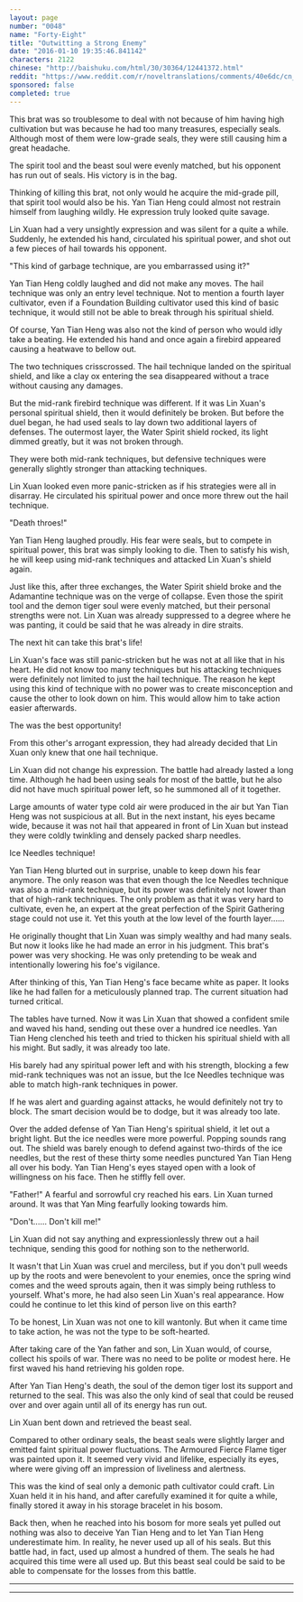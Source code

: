 ```yaml
---
layout: page
number: "0048"
name: "Forty-Eight"
title: "Outwitting a Strong Enemy"
date: "2016-01-10 19:35:46.841142"
characters: 2122
chinese: "http://baishuku.com/html/30/30364/12441372.html"
reddit: "https://www.reddit.com/r/noveltranslations/comments/40e6dc/cn_tempered_immortal_chapter_0048/"
sponsored: false
completed: true
---
```


This brat was so troublesome to deal with not because of him having high cultivation but was because he had too many treasures, especially seals. Although most of them were low-grade seals, they were still causing him a great headache.

The spirit tool and the beast soul were evenly matched, but his opponent has run out of seals. His victory is in the bag.

Thinking of killing this brat, not only would he acquire the mid-grade pill, that spirit tool would also be his. Yan Tian Heng could almost not restrain himself from laughing wildly. He expression truly looked quite savage.

Lin Xuan had a very unsightly expression and was silent for a quite a while. Suddenly, he extended his hand, circulated his spiritual power, and shot out a few pieces of hail towards his opponent.

"This kind of garbage technique, are you embarrassed using it?"

Yan Tian Heng coldly laughed and did not make any moves. The hail technique was only an entry level technique. Not to mention a fourth layer cultivator, even if a Foundation Building cultivator used this kind of basic technique, it would still not be able to break through his spiritual shield.

Of course, Yan Tian Heng was also not the kind of person who would idly take a beating. He extended his hand and once again a firebird appeared causing a heatwave to bellow out.

The two techniques crisscrossed. The hail technique landed on the spiritual shield, and like a clay ox entering the sea disappeared without a trace without causing any damages.

But the mid-rank firebird technique was different. If it was Lin Xuan's personal spiritual shield, then it would definitely be broken. But before the duel began, he had used seals to lay down two additional layers of defenses. The outermost layer, the Water Spirit shield rocked, its light dimmed greatly, but it was not broken through.

They were both mid-rank techniques, but defensive techniques were generally slightly stronger than attacking techniques.

Lin Xuan looked even more panic-stricken as if his strategies were all in disarray. He circulated his spiritual power and once more threw out the hail technique.

"Death throes!"

Yan Tian Heng laughed proudly. His fear were seals, but to compete in spiritual power, this brat was simply looking to die. Then to satisfy his wish, he will keep using mid-rank techniques and attacked Lin Xuan's shield again.

Just like this, after three exchanges, the Water Spirit shield broke and the Adamantine technique was on the verge of collapse. Even those the spirit tool and the demon tiger soul were evenly matched, but their personal strengths were not. Lin Xuan was already suppressed to a degree where he was panting, it could be said that he was already in dire straits.

The next hit can take this brat's life!

Lin Xuan's face was still panic-stricken but he was not at all like that in his heart. He did not know too many techniques but his attacking techniques were definitely not limited to just the hail technique. The reason he kept using this kind of technique with no power was to create misconception and cause the other to look down on him. This would allow him to take action easier afterwards.

The was the best opportunity!

From this other's arrogant expression, they had already decided that Lin Xuan only knew that one hail technique.

Lin Xuan did not change his expression. The battle had already lasted a long time. Although he had been using seals for most of the battle, but he also did not have much spiritual power left, so he summoned all of it together.

Large amounts of water type cold air were produced in the air but Yan Tian Heng was not suspicious at all. But in the next instant, his eyes became wide, because it was not hail that appeared in front of Lin Xuan but instead they were coldly twinkling and densely packed sharp needles.

Ice Needles technique!

Yan Tian Heng blurted out in surprise, unable to keep down his fear anymore. The only reason was that even though the Ice Needles technique was also a mid-rank technique, but its power was definitely not lower than that of high-rank techniques. The only problem as that it was very hard to cultivate, even he, an expert at the great perfection of the Spirit Gathering stage could not use it. Yet this youth at the low level of the fourth layer......

He originally thought that Lin Xuan was simply wealthy and had many seals. But now it looks like he had made an error in his judgment. This brat's power was very shocking. He was only pretending to be weak and intentionally lowering his foe's vigilance.

After thinking of this, Yan Tian Heng's face became white as paper. It looks like he had fallen for a meticulously planned trap. The current situation had turned critical.

The tables have turned. Now it was Lin Xuan that showed a confident smile and waved his hand, sending out these over a hundred ice needles. Yan Tian Heng clenched his teeth and tried to thicken his spiritual shield with all his might. But sadly, it was already too late.

His barely had any spiritual power left and with his strength, blocking a few mid-rank techniques was not an issue, but the Ice Needles technique was able to match high-rank techniques in power.

If he was alert and guarding against attacks, he would definitely not try to block. The smart decision would be to dodge, but it was already too late.

Over the added defense of Yan Tian Heng's spiritual shield, it let out a bright light. But the ice needles were more powerful. Popping sounds rang out. The shield was barely enough to defend against two-thirds of the ice needles, but the rest of these thirty some needles punctured Yan Tian Heng all over his body. Yan Tian Heng's eyes stayed open with a look of willingness on his face. Then he stiffly fell over.

"Father!" A fearful and sorrowful cry reached his ears. Lin Xuan turned around. It was that Yan Ming fearfully looking towards him.

"Don't...... Don't kill me!"

Lin Xuan did not say anything and expressionlessly threw out a hail technique, sending this good for nothing son to the netherworld.

It wasn't that Lin Xuan was cruel and merciless, but if you don't pull weeds up by the roots and were benevolent to your enemies, once the spring wind comes and the weed sprouts again, then it was simply being ruthless to yourself. What's more, he had also seen Lin Xuan's real appearance. How could he continue to let this kind of person live on this earth?

To be honest, Lin Xuan was not one to kill wantonly. But when it came time to take action, he was not the type to be soft-hearted.

After taking care of the Yan father and son, Lin Xuan would, of course, collect his spoils of war. There was no need to be polite or modest here. He first waved his hand retrieving his golden rope.

After Yan Tian Heng's death, the soul of the demon tiger lost its support and returned to the seal. This was also the only kind of seal that could be reused over and over again until all of its energy has run out.

Lin Xuan bent down and retrieved the beast seal.

Compared to other ordinary seals, the beast seals were slightly larger and emitted faint spiritual power fluctuations. The Armoured Fierce Flame tiger was painted upon it. It seemed very vivid and lifelike, especially its eyes, where were giving off an impression of liveliness and alertness.

This was the kind of seal only a demonic path cultivator could craft. Lin Xuan held it in his hand, and after carefully examined it for quite a while, finally stored it away in his storage bracelet in his bosom.

Back then, when he reached into his bosom for more seals yet pulled out nothing was also to deceive Yan Tian Heng and to let Yan Tian Heng underestimate him. In reality, he never used up all of his seals. But this battle had, in fact, used up almost a hundred of them. The seals he had acquired this time were all used up. But this beast seal could be said to be able to compensate for the losses from this battle.

- - -
- - -

